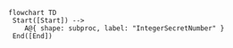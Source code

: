 ```mermaid
flowchart TD
 Start([Start]) --> 
    A@{ shape: subproc, label: "IntegerSecretNumber" }
 End([End])
```




    

